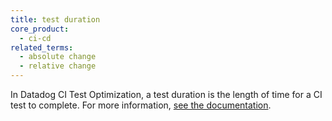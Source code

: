 ```yaml
---
title: test duration
core_product:
  - ci-cd
related_terms:
  - absolute change
  - relative change
---
```

In Datadog CI Test Optimization, a test duration is the length of time for a CI test to complete. For more information, <a href="/continuous_integration/explorer/?tab=testruns">see the documentation</a>.